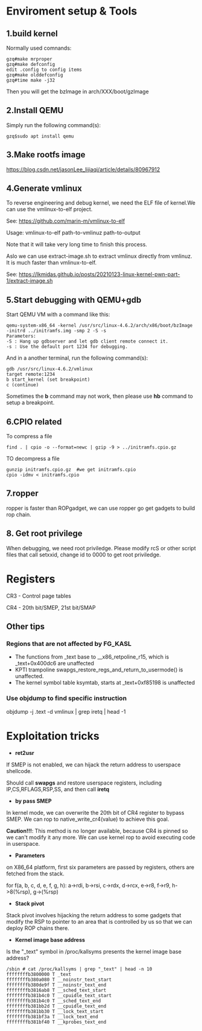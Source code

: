# Enviroment setup & Tools

## 1.build kernel
Normally used comnands:
```
gzq#make mrproper
gzq#make defconfig
edit .config to config items
gzq#make olddefconfig
gzq#time make -j32
```
Then you will get the bzImage in arch/XXX/boot/gzImage

## 2.Install QEMU
Simply run the following command(s):
```
gzq$sudo apt install qemu
```
## 3.Make rootfs image
https://blog.csdn.net/jasonLee_lijiaqi/article/details/80967912

## 4.Generate vmlinux
To reverse engineering and debug kernel, we need the ELF file of kernel.We can use the vmlinux-to-elf project.

See: https://github.com/marin-m/vmlinux-to-elf

Usage: vmlinux-to-elf path-to-vmlinuz path-to-output

Note that it will take very long time to finish this process.

Aslo we can use extract-image.sh to extract vmlinux directly from vmlinuz. It is much faster than vmlinux-to-elf.

See: https://lkmidas.github.io/posts/20210123-linux-kernel-pwn-part-1/extract-image.sh

## 5.Start debugging with QEMU+gdb
Start QEMU VM with a command like this:
```
qemu-system-x86_64 -kernel /usr/src/linux-4.6.2/arch/x86/boot/bzImage -initrd ../initramfs.img -smp 2 -S -s
Parameters:
-S : Hang up gdbserver and let gdb client remote connect it.
-s : Use the default port 1234 for debugging.
```
And in a another terminal, run the following  command(s):
```
gdb /usr/src/linux-4.6.2/vmlinux
target remote:1234
b start_kernel (set breakpoint)
c (continue)
```
Sometimes the **b** command may not work, then please use **hb** command to setup a breakpoint.

## 6.CPIO related
To compress a file
```
find . | cpio -o --format=newc | gzip -9 > ../initramfs.cpio.gz
```
TO decompress a file
```
gunzip initramfs.cpio.gz  #we get initramfs.cpio
cpio -idmv < initramfs.cpio
```

## 7.ropper
ropper is faster than ROPgadget, we can use ropper go get gadgets to build rop chain.

## 8. Get root privilege
When debugging, we need root priviledge. Please modify rcS or other script files that call setxxid, change id to 0000 to get root priviledge.

# Registers
CR3 - Control page tables

CR4 - 20th bit/SMEP, 21st bit/SMAP
## Other tips
### Regions that are not affected by FG_KASL
- The functions from _text base to __x86_retpoline_r15, which is _text+0x400dc6 are unaffected
- KPTI trampoline swapgs_restore_regs_and_return_to_usermode() is unaffected.
- The kernel symbol table ksymtab, starts at _text+0xf85198 is unaffected

### Use objdump to find specific instruction
objdump -j .text -d vmlinux | grep iretq | head -1

# Exploitation tricks
- **ret2usr**

If SMEP is not enabled, we can hijack the return address to userspace shellcode.  

Should call **swapgs**  and restore userspace registers, including IP,CS,RFLAGS,RSP,SS, and then call **iretq**

- **by pass SMEP**

In kernel mode, we can overwrite the 20th bit of CR4 register to bypass SMEP. We can rop to native_write_cr4(value) to achieve this goal.

**Caution!!!**: This method is no longer available, because CR4 is pinned so we can't modify it any more. We can use kernel rop to avoid executing code in userspace.

- **Parameters**

on X86_64 platform, first six parameters are passed by registers, others are fetched from the stack. 

for f(a, b, c, d, e, f, g, h):
a->rdi, b->rsi, c->rdx, d->rcx, e->r8, f->r9, h->8(%rsp), g->(%rsp)

- **Stack pivot**

Stack pivot involves hijacking the return address to some gadgets that modify the RSP to pointer to an area that is controlled by us so that we can deploy ROP chains there.

- **Kernel image base address**

Is the "_text" symbol in /proc/kallsyms presents the kernel image base address?

```
/sbin # cat /proc/kallsyms | grep "_text" | head -n 10
ffffffffb3800000 T _text
ffffffffb380a080 T __noinstr_text_start
ffffffffb380de9f T __noinstr_text_end
ffffffffb3816ab8 T __sched_text_start
ffffffffb381b4c0 T __cpuidle_text_start
ffffffffb381b4c0 T __sched_text_end
ffffffffb381bb2d T __cpuidle_text_end
ffffffffb381bb30 T __lock_text_start
ffffffffb381bf3a T __lock_text_end
ffffffffb381bf40 T __kprobes_text_end
```
